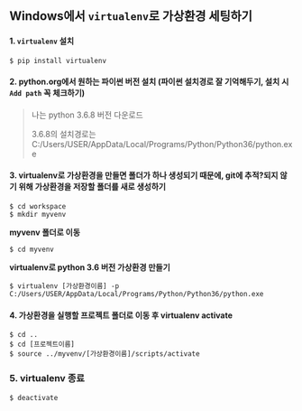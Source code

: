 ## Windows에서 `virtualenv`로 가상환경 세팅하기

#### 1. `virtualenv` 설치
```
$ pip install virtualenv
```

#### 2. python.org에서 원하는 파이썬 버전 설치 (파이썬 설치경로 잘 기억해두기, 설치 시 `Add path` 꼭 체크하기)
> 나는 python 3.6.8 버전 다운로드
>
> 3.6.8의 설치경로는 C:/Users/USER/AppData/Local/Programs/Python/Python36/python.exe

#### 3. virtualenv로 가상환경을 만들면 폴더가 하나 생성되기 때문에, git에 추적?되지 않기 위해 가상환경을 저장할 폴더를 새로 생성하기
```
$ cd workspace
$ mkdir myvenv
```
**myvenv 폴더로 이동**
```
$ cd myvenv
```
**virtualenv로 python 3.6 버전 가상환경 만들기**
```
$ virtualenv [가상환경이름] -p C:/Users/USER/AppData/Local/Programs/Python/Python36/python.exe
```

#### 4. 가상환경을 실행할 프로젝트 폴더로 이동 후 virtualenv activate
```
$ cd ..
$ cd [프로젝트이름]
$ source ../myvenv/[가상환경이름]/scripts/activate
```

### 5. virtualenv 종료
```
$ deactivate
```
